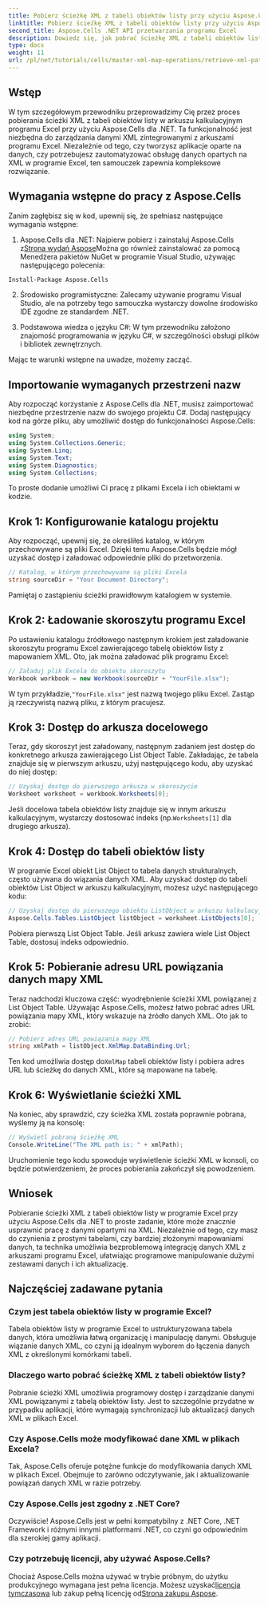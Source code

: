 ```yaml
---
title: Pobierz ścieżkę XML z tabeli obiektów listy przy użyciu Aspose.Cells
linktitle: Pobierz ścieżkę XML z tabeli obiektów listy przy użyciu Aspose.Cells
second_title: Aspose.Cells .NET API przetwarzania programu Excel
description: Dowiedz się, jak pobrać ścieżkę XML z tabeli obiektów listy w arkuszu kalkulacyjnym programu Excel przy użyciu Aspose.Cells dla .NET. Ten kompleksowy przewodnik obejmuje każdy krok.
type: docs
weight: 11
url: /pl/net/tutorials/cells/master-xml-map-operations/retrieve-xml-path-from-list-object-table/
---
```

## Wstęp

W tym szczegółowym przewodniku przeprowadzimy Cię przez proces pobierania ścieżki XML z tabeli obiektów listy w arkuszu kalkulacyjnym programu Excel przy użyciu Aspose.Cells dla .NET. Ta funkcjonalność jest niezbędna do zarządzania danymi XML zintegrowanymi z arkuszami programu Excel. Niezależnie od tego, czy tworzysz aplikacje oparte na danych, czy potrzebujesz zautomatyzować obsługę danych opartych na XML w programie Excel, ten samouczek zapewnia kompleksowe rozwiązanie.

## Wymagania wstępne do pracy z Aspose.Cells

Zanim zagłębisz się w kod, upewnij się, że spełniasz następujące wymagania wstępne:

1. Aspose.Cells dla .NET: Najpierw pobierz i zainstaluj Aspose.Cells z[Strona wydań Aspose](https://releases.aspose.com/cells/net/)Można go również zainstalować za pomocą Menedżera pakietów NuGet w programie Visual Studio, używając następującego polecenia:
```bash
Install-Package Aspose.Cells
```

2. Środowisko programistyczne: Zalecamy używanie programu Visual Studio, ale na potrzeby tego samouczka wystarczy dowolne środowisko IDE zgodne ze standardem .NET.

3. Podstawowa wiedza o języku C#: W tym przewodniku założono znajomość programowania w języku C#, w szczególności obsługi plików i bibliotek zewnętrznych.

Mając te warunki wstępne na uwadze, możemy zacząć.

## Importowanie wymaganych przestrzeni nazw

Aby rozpocząć korzystanie z Aspose.Cells dla .NET, musisz zaimportować niezbędne przestrzenie nazw do swojego projektu C#. Dodaj następujący kod na górze pliku, aby umożliwić dostęp do funkcjonalności Aspose.Cells:

```csharp
using System;
using System.Collections.Generic;
using System.Linq;
using System.Text;
using System.Diagnostics;
using System.Collections;
```

To proste dodanie umożliwi Ci pracę z plikami Excela i ich obiektami w kodzie.

## Krok 1: Konfigurowanie katalogu projektu

Aby rozpocząć, upewnij się, że określiłeś katalog, w którym przechowywane są pliki Excel. Dzięki temu Aspose.Cells będzie mógł uzyskać dostęp i załadować odpowiednie pliki do przetworzenia.

```csharp
// Katalog, w którym przechowywane są pliki Excela
string sourceDir = "Your Document Directory";
```

Pamiętaj o zastąpieniu ścieżki prawidłowym katalogiem w systemie.

## Krok 2: Ładowanie skoroszytu programu Excel

Po ustawieniu katalogu źródłowego następnym krokiem jest załadowanie skoroszytu programu Excel zawierającego tabelę obiektów listy z mapowaniem XML. Oto, jak można załadować plik programu Excel:

```csharp
// Załaduj plik Excela do obiektu skoroszytu
Workbook workbook = new Workbook(sourceDir + "YourFile.xlsx");
```

 W tym przykładzie,`"YourFile.xlsx"` jest nazwą twojego pliku Excel. Zastąp ją rzeczywistą nazwą pliku, z którym pracujesz.

## Krok 3: Dostęp do arkusza docelowego

Teraz, gdy skoroszyt jest załadowany, następnym zadaniem jest dostęp do konkretnego arkusza zawierającego List Object Table. Zakładając, że tabela znajduje się w pierwszym arkuszu, użyj następującego kodu, aby uzyskać do niej dostęp:

```csharp
// Uzyskaj dostęp do pierwszego arkusza w skoroszycie
Worksheet worksheet = workbook.Worksheets[0];
```

Jeśli docelowa tabela obiektów listy znajduje się w innym arkuszu kalkulacyjnym, wystarczy dostosować indeks (np.`Worksheets[1]` dla drugiego arkusza).

## Krok 4: Dostęp do tabeli obiektów listy

W programie Excel obiekt List Object to tabela danych strukturalnych, często używana do wiązania danych XML. Aby uzyskać dostęp do tabeli obiektów List Object w arkuszu kalkulacyjnym, możesz użyć następującego kodu:

```csharp
// Uzyskaj dostęp do pierwszego obiektu ListObject w arkuszu kalkulacyjnym
Aspose.Cells.Tables.ListObject listObject = worksheet.ListObjects[0];
```

Pobiera pierwszą List Object Table. Jeśli arkusz zawiera wiele List Object Table, dostosuj indeks odpowiednio.

## Krok 5: Pobieranie adresu URL powiązania danych mapy XML

Teraz nadchodzi kluczowa część: wyodrębnienie ścieżki XML powiązanej z List Object Table. Używając Aspose.Cells, możesz łatwo pobrać adres URL powiązania mapy XML, który wskazuje na źródło danych XML. Oto jak to zrobić:

```csharp
// Pobierz adres URL powiązania mapy XML
string xmlPath = listObject.XmlMap.DataBinding.Url;
```

 Ten kod umożliwia dostęp do`XmlMap` tabeli obiektów listy i pobiera adres URL lub ścieżkę do danych XML, które są mapowane na tabelę.

## Krok 6: Wyświetlanie ścieżki XML

Na koniec, aby sprawdzić, czy ścieżka XML została poprawnie pobrana, wyślemy ją na konsolę:

```csharp
// Wyświetl pobraną ścieżkę XML
Console.WriteLine("The XML path is: " + xmlPath);
```

Uruchomienie tego kodu spowoduje wyświetlenie ścieżki XML w konsoli, co będzie potwierdzeniem, że proces pobierania zakończył się powodzeniem.

## Wniosek

Pobieranie ścieżki XML z tabeli obiektów listy w programie Excel przy użyciu Aspose.Cells dla .NET to proste zadanie, które może znacznie usprawnić pracę z danymi opartymi na XML. Niezależnie od tego, czy masz do czynienia z prostymi tabelami, czy bardziej złożonymi mapowaniami danych, ta technika umożliwia bezproblemową integrację danych XML z arkuszami programu Excel, ułatwiając programowe manipulowanie dużymi zestawami danych i ich aktualizację.

## Najczęściej zadawane pytania

### Czym jest tabela obiektów listy w programie Excel?

Tabela obiektów listy w programie Excel to ustrukturyzowana tabela danych, która umożliwia łatwą organizację i manipulację danymi. Obsługuje wiązanie danych XML, co czyni ją idealnym wyborem do łączenia danych XML z określonymi komórkami tabeli.

### Dlaczego warto pobrać ścieżkę XML z tabeli obiektów listy?

Pobranie ścieżki XML umożliwia programowy dostęp i zarządzanie danymi XML powiązanymi z tabelą obiektów listy. Jest to szczególnie przydatne w przypadku aplikacji, które wymagają synchronizacji lub aktualizacji danych XML w plikach Excel.

### Czy Aspose.Cells może modyfikować dane XML w plikach Excela?

Tak, Aspose.Cells oferuje potężne funkcje do modyfikowania danych XML w plikach Excel. Obejmuje to zarówno odczytywanie, jak i aktualizowanie powiązań danych XML w razie potrzeby.

### Czy Aspose.Cells jest zgodny z .NET Core?

Oczywiście! Aspose.Cells jest w pełni kompatybilny z .NET Core, .NET Framework i różnymi innymi platformami .NET, co czyni go odpowiednim dla szerokiej gamy aplikacji.

### Czy potrzebuję licencji, aby używać Aspose.Cells?

 Chociaż Aspose.Cells można używać w trybie próbnym, do użytku produkcyjnego wymagana jest pełna licencja. Możesz uzyskać[licencja tymczasowa](https://purchase.aspose.com/temporary-license/) lub zakup pełną licencję od[Strona zakupu Aspose](https://purchase.aspose.com/buy).